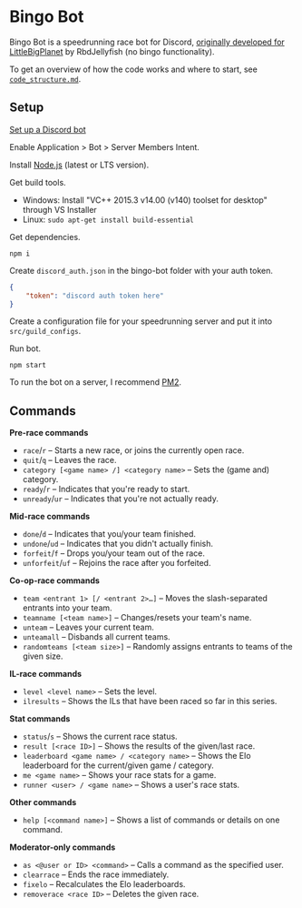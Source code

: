 # Bingo Bot

Bingo Bot is a speedrunning race bot for Discord, [originally developed for LittleBigPlanet](https://github.com/TadCordle/bingo-bot) by RbdJellyfish (no bingo functionality).

To get an overview of how the code works and where to start, see [`code_structure.md`](/code_structure.md).

## Setup

[Set up a Discord bot](https://discord.com/developers/applications)

Enable Application > Bot > Server Members Intent.

Install [Node.js](https://nodejs.org/en/) (latest or LTS version).

Get build tools.
* Windows: Install "VC++ 2015.3 v14.00 (v140) toolset for desktop" through VS Installer
* Linux: `sudo apt-get install build-essential`

Get dependencies.

```
npm i
```

Create `discord_auth.json` in the bingo-bot folder with your auth token.

```json
{
	"token": "discord auth token here"
}
```

Create a configuration file for your speedrunning server and put it into `src/guild_configs`.

Run bot.

```
npm start
```

To run the bot on a server, I recommend [PM2](https://github.com/Unitech/pm2).

## Commands

**Pre-race commands**
* `race`/`r` – Starts a new race, or joins the currently open race.
* `quit`/`q` – Leaves the race.
* `category [<game name> /] <category name>` – Sets the (game and) category.
* `ready`/`r` – Indicates that you're ready to start.
* `unready`/`ur` – Indicates that you're not actually ready.

**Mid-race commands**
* `done`/`d` – Indicates that you/your team finished.
* `undone`/`ud` – Indicates that you didn't actually finish.
* `forfeit`/`f` – Drops you/your team out of the race.
* `unforfeit`/`uf` – Rejoins the race after you forfeited.

**Co-op-race commands**
* `team <entrant 1> [/ <entrant 2>…]` – Moves the slash-separated entrants into your team.
* `teamname [<team name>]` – Changes/resets your team's name.
* `unteam` – Leaves your current team.
* `unteamall` – Disbands all current teams.
* `randomteams [<team size>]` – Randomly assigns entrants to teams of the given size.

**IL-race commands**
* `level <level name>` – Sets the level.
* `ilresults` – Shows the ILs that have been raced so far in this series.

**Stat commands**
* `status`/`s` – Shows the current race status.
* `result [<race ID>]` – Shows the results of the given/last race.
* `leaderboard <game name> / <category name>` – Shows the Elo leaderboard for the current/given game / category.
* `me <game name>` – Shows your race stats for a game.
* `runner <user> / <game name>` – Shows a user's race stats.

**Other commands**
* `help [<command name>]` – Shows a list of commands or details on one command.

**Moderator-only commands**
* `as <@user or ID> <command>` – Calls a command as the specified user.
* `clearrace` – Ends the race immediately.
* `fixelo` – Recalculates the Elo leaderboards.
* `removerace <race ID>` – Deletes the given race.
